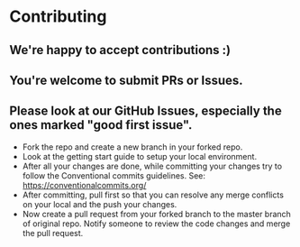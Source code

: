 # Contributing

## We're happy to accept contributions :)
## You're welcome to submit PRs or Issues.
## Please look at our GitHub Issues, especially the ones marked "good first issue".

- Fork the repo and create a new branch in your forked repo.
- Look at the getting start guide to setup your local environment.
- After all your changes are done, while committing your changes try to follow the Conventional commits guidelines. See: https://conventionalcommits.org/
- After committing, pull first so that you can resolve any merge conflicts on your local and the push your changes.
- Now create a pull request from your forked branch to the master branch of original repo. Notify someone to review the code changes and merge the pull request.
